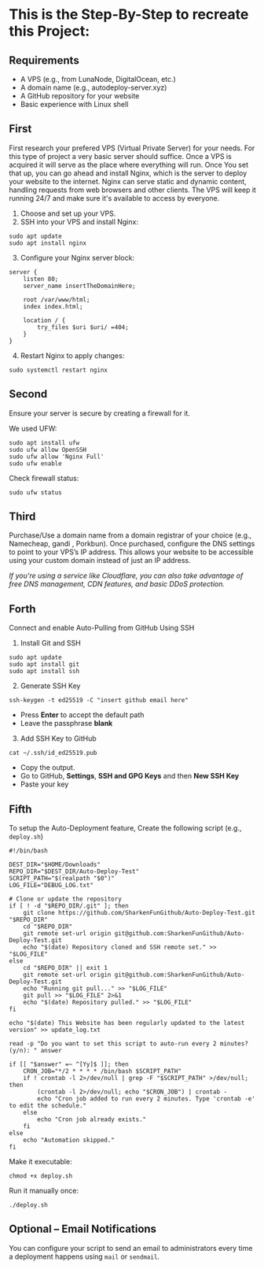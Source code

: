 # This is the Step-By-Step to recreate this Project:

## Requirements
- A VPS (e.g., from LunaNode, DigitalOcean, etc.)
- A domain name (e.g., autodeploy-server.xyz)
- A GitHub repository for your website
- Basic experience with Linux shell


## First
First research your prefered VPS (Virtual Private Server) for your needs. For this type of project a very basic server should suffice.
Once a VPS is acquired it will serve as the place where everything will run.
Once You set that up, you can go ahead and install Nginx, which is the server to deploy your website to the internet. Nginx can serve
static and dynamic content, handling requests from web browsers and other clients. The VPS will keep it running 24/7 and make sure
it's available to access by everyone.

1. Choose and set up your VPS.
2. SSH into your VPS and install Nginx:

```
sudo apt update
sudo apt install nginx
```

3. Configure your Nginx server block:

```
server {
    listen 80;
    server_name insertTheDomainHere;

    root /var/www/html;
    index index.html;

    location / {
        try_files $uri $uri/ =404;
    }
}
```

4. Restart Nginx to apply changes:

```
sudo systemctl restart nginx
```

## Second

Ensure your server is secure by creating a firewall for it.

We used UFW:
```
sudo apt install ufw
sudo ufw allow OpenSSH
sudo ufw allow 'Nginx Full'
sudo ufw enable
```

Check firewall status:

```
sudo ufw status
```

## Third
Purchase/Use a domain name from a domain registrar of your choice (e.g., Namecheap, gandi , Porkbun). Once purchased, configure the DNS settings to point to your VPS’s IP address. This allows your website to be accessible using your custom domain instead of just an IP address.

*If you're using a service like Cloudflare, you can also take advantage of free DNS management, CDN features, and basic DDoS protection.*

## Forth
Connect and enable Auto-Pulling from GitHub Using SSH

1. Install Git and SSH

```
sudo apt update
sudo apt install git
sudo apt install ssh
```

2. Generate SSH Key

```
ssh-keygen -t ed25519 -C "insert github email here"
```

- Press **Enter** to accept the default path
- Leave the passphrase **blank**

3. Add SSH Key to GitHub

```
cat ~/.ssh/id_ed25519.pub
```

- Copy the output.
- Go to GitHub, **Settings**, **SSH and GPG Keys** and then **New SSH Key**
- Paste your key

## Fifth
To setup the Auto-Deployment feature, Create the following script (e.g., `deploy.sh`)

```
#!/bin/bash

DEST_DIR="$HOME/Downloads"
REPO_DIR="$DEST_DIR/Auto-Deploy-Test"
SCRIPT_PATH="$(realpath "$0")"
LOG_FILE="DEBUG_LOG.txt"

# Clone or update the repository
if [ ! -d "$REPO_DIR/.git" ]; then
    git clone https://github.com/SharkenFunGithub/Auto-Deploy-Test.git "$REPO_DIR"
    cd "$REPO_DIR"
    git remote set-url origin git@github.com:SharkenFunGithub/Auto-Deploy-Test.git
    echo "$(date) Repository cloned and SSH remote set." >> "$LOG_FILE"
else
    cd "$REPO_DIR" || exit 1
    git remote set-url origin git@github.com:SharkenFunGithub/Auto-Deploy-Test.git
    echo "Running git pull..." >> "$LOG_FILE"
    git pull >> "$LOG_FILE" 2>&1
    echo "$(date) Repository pulled." >> "$LOG_FILE"
fi

echo "$(date) This Website has been regularly updated to the latest version" >> update_log.txt

read -p "Do you want to set this script to auto-run every 2 minutes? (y/n): " answer

if [[ "$answer" =~ ^[Yy]$ ]]; then
    CRON_JOB="*/2 * * * * /bin/bash $SCRIPT_PATH"
    if ! crontab -l 2>/dev/null | grep -F "$SCRIPT_PATH" >/dev/null; then
        (crontab -l 2>/dev/null; echo "$CRON_JOB") | crontab -
        echo "Cron job added to run every 2 minutes. Type 'crontab -e' to edit the schedule."
    else
        echo "Cron job already exists."
    fi
else
    echo "Automation skipped."
fi
```

Make it executable:

```
chmod +x deploy.sh
```

Run it manually once:

```
./deploy.sh
```


## Optional – Email Notifications 

You can configure your script to send an email to administrators every time a deployment happens using `mail` or `sendmail`.
